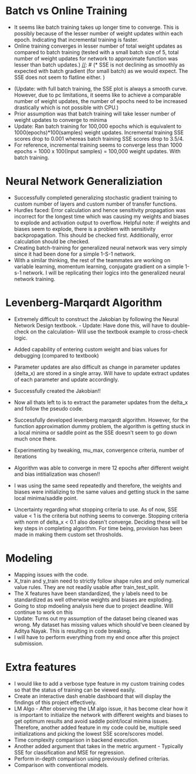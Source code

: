 # Batch vs Online Training
* It seems like batch training takes up longer time to converge. This is possibly because of the lesser number of weight updates within each epoch. Indicating that incremental training is faster.
* Online training converges in lesser number of total weight updates as compared to batch training (tested with a small batch size of 5, total number of weight updates for network to approximate function was lesser than batch updates.)
[//]: # (* SSE is not declining as smoothly as expected with batch gradient &#40;for small batch&#41; as we would expect. The SSE does not seem to flatline either.  )

[//]: # (* For full batch training, the algorithm doesn't seem to converge although the SSE flatlines after certain number of epochs. This result is not expected. With full batch, the expected gradient direction should converge toward minima. Ran the code for 10,000 epochs.)
* (Update: with full batch training, the SSE plot is always a smooth curve. However, due to pc limitations, it seems like to achieve a comparable number of weight updates, the number of epochs need to be increased drastically which is not possible with CPU.)
* Prior assumption was that batch training will take lesser number of weight updates to converge to minima
* Update: Ran batch training for 100,000 epochs which is equivalent to 1000(epochs)*100(samples) weight updates. Incremental training SSE scores drop to 0.001 whereas batch training SSE scores drop to 3.5/4.
* For reference, incremental training seems to converge less than 1000 epochs = 1000 x 100(Input samples) = 100,000 weight updates. With batch training.


# Neural Network Generaliziation
* Successfully completed generalizing stochastic gradient training to custom number of layers and custom number of transfer functions.
* Hurdles faced: Error calculation and hence sensitivity propagation was incorrect for the longest time which was causing my weights and biases to explode and activation output to overflow. Helpful note: if weights and biases seem to explode, there is a problem with sensitivity backpropagation. This should be checked first. Additionally, error calculation should be checked.
* Creating batch-training for generalized neural network was very simply since it had been done for a simple 1-S-1 network. 
* With a similar thinking, the rest of the teammates are working on variable learning, momentum learning, conjugate gradient on a simple 1-s-1 network. I will be replicating their logics into the generalized neural network training. 

# Levenberg-Marqardt Algorithm
* Extremely difficult to construct the Jakobian by following the Neural Network Design textbook. - Update: Have done this, will have to double-check on the calculation- Will use the textbook example to cross-check logic.
* Added capability of entering custom weight and bias values for debugging (compared to textbook)
* Parameter updates are also difficult as change in parameter updates (delta_x) are stored in a single array. Will have to update extract updates of each parameter and update accordingly.
* Successfully created the Jakobian!!
* Now all thats left to is to extract the parameter updates from the delta_x and follow the pseudo code.

* Successfully developed levenberg marqardt algorithm. However, for the function approximation dummy problem, the algorithm is getting stuck in a local minima or saddle point as the SSE doesn't seem to go down much once there. 
* Experimenting by tweaking, mu_max, convergence criteria, number of iterations
* Algorithm was able to converge in mere 12 epochs after different weight and bias intitialization was chosen!!
* I was using the same seed repeatedly and therefore, the weights and biases were initializing to the same values and getting stuck in the same local minima/saddle point.
* Uncertainty regarding what stopping criteria to use. As of now, SSE value < 1 is the criteria but nothing seems to converge. Stopping criteria with norm of delta_x < 0.1 also doesn't converge. Deciding these will be key steps in completing algorithm. For time being, provision has been made in making them custom set throsholds. 

# Modeling
* Mapping issues with the code.
* X_train and y_train need to strictly follow shape rules and only numerical value rules. They are not readily usable after train_test_split.
* The X features have been standardized, the y labels need to be standardized as well otherwise weights and biases are exploding.
* Going to stop mdoeling analysis here due to project deadline. Will continue to work on this 
* Update: Turns out my assumption of the dataset being cleaned was wrong. My dataset has missing values which should've been cleaned by Aditya Nayak. This is resulting in code breaking. 
* I will have to perform everything from my end once after this project submission. 

# Extra features
* I would like to add a verbose type feature in my custom training codes so that the status of training can be viewed easily.
* Create an interactive dash enable dashboard that will display the findings of this project effectively.
* LM Algo - After observing the LM algo issue, it has become clear how it is important to initialize the network with different weights and biases to get optimum results and avoid saddle point/local minima issues. Therefore, another added feature in my code could be, multiple seed initializations and picking the lowest SSE score/scores model.
* Time complexity comparison in backend execution.
* Another added argument that takes in the metric argument - Typically SSE for classification and MSE for regression.
* Perform in-depth comparison using previously defined criterias.
* Comparison with conventional models.

